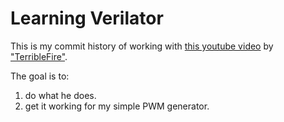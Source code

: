 # Learning Verilator

This is my commit history of working with [this youtube 
video](https://www.youtube.com/watch?v=HAQfD35U6-M) by 
["TerribleFire"](https://www.youtube.com/channel/UCu4uiUtALy1ILAxNh7TGsmQ).

The goal is to:

 1. do what he does.
 2. get it working for my simple PWM generator.
